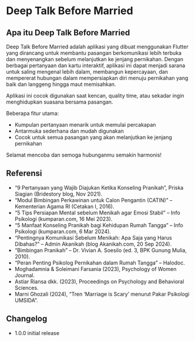 # Deep Talk Before Married

## Apa itu Deep Talk Before Married

Deep Talk Before Married adalah aplikasi yang dibuat menggunakan Flutter yang dirancang untuk membantu pasangan berkomunikasi lebih terbuka dan menyenangkan sebelum melanjutkan ke jenjang pernikahan. Dengan berbagai pertanyaan dan kartu interaktif, aplikasi ini dapat menjadi sarana untuk saling mengenal lebih dalam, membangun kepercayaan, dan mempererat hubungan dalam mempersiapkan diri menuju pernikahan yang baik dan langgeng hingga maut memisahkan.

Aplikasi ini cocok digunakan saat kencan, quality time, atau sekadar ingin menghidupkan suasana bersama pasangan.

Beberapa fitur utama:

- Kumpulan pertanyaan menarik untuk memulai percakapan
- Antarmuka sederhana dan mudah digunakan
- Cocok untuk semua pasangan yang akan melanjutkan ke jenjang pernikahan

Selamat mencoba dan semoga hubunganmu semakin harmonis!

## Referensi

- “9 Pertanyaan yang Wajib Diajukan Ketika Konseling Pranikah”, Priska Siagian (Bridestory blog, Nov 2021).
- “Modul Bimbingan Perkawinan untuk Calon Pengantin (CATIN)” – Kementerian Agama RI (Cetakan I, 2016).
- “5 Tips Persiapan Mental sebelum Menikah agar Emosi Stabil” – Info Psikologi (kumparan.com, 16 Mei 2023).
- “5 Manfaat Konseling Pranikah bagi Kehidupan Rumah Tangga” – Info Psikologi (kumparan.com, 6 Mar 2024).
- “Pentingnya Komunikasi Sebelum Menikah: Apa Saja yang Harus Dibahas?” – Admin Akanikah (blog Akanikah.com, 20 Sep 2024).
- “Bimbingan Pranikah” – Dr. Vivian A. Soesilo (ed. 3, BPK Gunung Mulia, 2010).
- “Peran Penting Psikolog Pernikahan dalam Rumah Tangga” – Halodoc.
- Moghadamnia & Soleimani Farsania (2023), Psychology of Women Journal.
- Astiar Riansa dkk. (2023), Proceedings on Psychology and Behavioral Sciences.
- Marni Ghozali (2024), “Tren ‘Marriage is Scary’ menurut Pakar Psikologi UMSIDA”.

## Changelog

- 1.0.0 initial release
